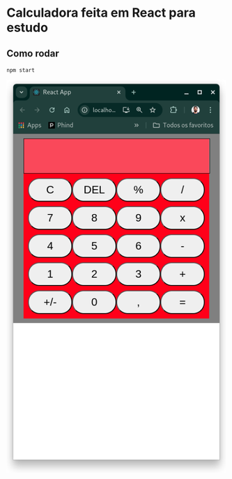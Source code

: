 # Calculadora feita em React para estudo

## Como rodar

```bash
npm start
```

![alt text](calc_react.png)